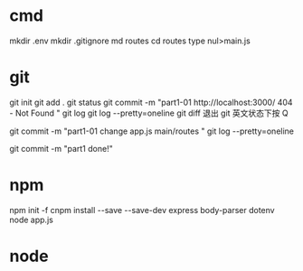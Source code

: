 # cmd
mkdir .env
mkdir .gitignore
md routes
cd routes
type nul>main.js

# git
git init
git add .
git status
git commit -m "part1-01 http://localhost:3000/  404 - Not Found "
git log
git log --pretty=oneline
git diff
退出 git 英文状态下按 Q

git commit -m "part1-01 change app.js main/routes "
git log --pretty=oneline

git commit -m "part1 done!"

# npm
npm init -f
cnpm install --save --save-dev express body-parser dotenv
node app.js

# node